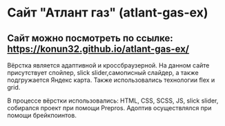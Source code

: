 # Сайт "Атлант газ" (atlant-gas-ex)

## Сайт можно посмотреть по ссылке: https://konun32.github.io/atlant-gas-ex/

Вёрстка является адаптивной и кроссбраузерной. На данном сайте присутствует спойлер, slick slider,самописный слайдер, а также подгружается Яндекс карта. Также использовались технологии flex и grid.

В процессе вёрстки использовались: HTML, CSS, SCSS, JS, slick slider, собирался проект при помощи Prepros. Адоптив осуществлялся при помощи брейкпоинтов.